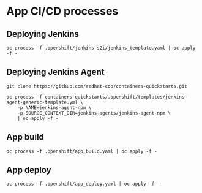 # App CI/CD processes

## Deploying Jenkins
```oc process -f .openshift/jenkins-s2i/jenkins_template.yaml | oc apply -f -  ```

## Deploying Jenkins Agent
`git clone https://github.com/redhat-cop/containers-quickstarts.git`

```
oc process -f containers-quickstarts/.openshift/templates/jenkins-agent-generic-template.yml \
    -p NAME=jenkins-agent-npm \
    -p SOURCE_CONTEXT_DIR=jenkins-agents/jenkins-agent-npm \
    | oc apply -f -
```

## App build
```oc process -f .openshift/app_build.yaml | oc apply -f -  ```

## App deploy
```oc process -f .openshift/app_deploy.yaml | oc apply -f -  ```
